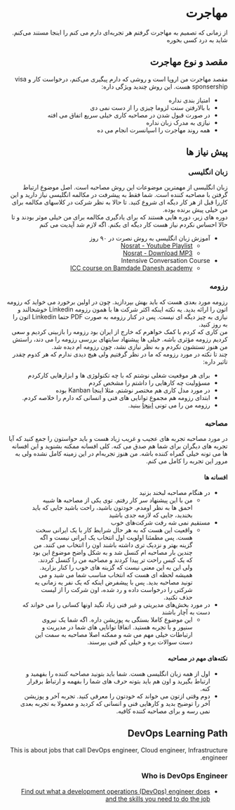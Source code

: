 <div dir="rtl"> 

# مهاجرت
از زمانی که تصمیم به مهاجرت گرفتم هر تجربه‌ای دارم می کنم را اینجا مستند می‌کنم. شاید به درد کسی بخوره

## مقصد و نوع مهاجرت
مقصد مهاجرت من اروپا است و روشی که دارم پیگیری می‌کنم، درخواست کار و visa sponsership هست. این روش چندید ویژگی داره:
* امتیاز بندی نداره
* با بالارفتن سنت لزوما چیزی را از دست نمی دی
* در صورت قبول شدن در مصاحبه کاری خیلی سریع اتفاق می افته
* نیازی به مدرک زبان نداره
* همه روند مهاجرت را اسپانسرت انجام می ده

## پیش نیاز ها

### زبان انگلیسی
زبان انگلیسی از مهمترین موضوعات این روش مصاحبه است. اصل موضوع ارتباط گرفتن با مصاحبه کننده است. شما فقط به پیشرفت در مکالمه انگلیسی نیاز دارید و این کاررا قبل از هر کار دیگه ای شروع کنید. تا حالا به نظر شرکت در کلاسهای مکالمه برای من خیلی پیش برنده بوده.  
دوره های زیر، دوره هایی هستند که برای یادگیری مکالمه برای من خیلی موثر بودند و تا حالا احساس نکردم نیاز هست کار دیگه ای بکنم. اگه لازم شد آپدیت می کنم 
* آموزش زبان انگلیسی به روش نصرت در ۹۰ روز
  * [Nosrat - Youtube Playlist](https://www.youtube.com/watch?v=hSee8n3KQIQ&list=PL4q8-W7ahDstezeEY_MFP3e2g8El0phuB)
  * [Nosrat - Download MP3](https://www.sarzamindownload.com/3112/-%D8%A2%D9%85%D9%88%D8%B2%D8%B4-%D8%B2%D8%A8%D8%A7%D9%86-%D9%86%D8%B5%D8%B1%D8%AA)
* Intensive Conversation Course
  * [ICC course on Bamdade Danesh academy](http://bamdadedanesh.ac.ir/icc/)

### رزومه
رزومه مورد بعدی هست که باید بهش بپردازید. چون در اولین برخورد می خواید که رزومه اتون را ارائه بدید. یه نکته اینکه اکثر شرکت ها با همون رزومه Linkedin خوشحالند و نیازی به چیز دیگه ای نیست. پس در کنار رزومه به صورت PDF حتما Linkedin اتون را به روز کنید.  
من کاری که کردم با کمک خواهرم که خارج از ایران بود رزومه را بازبینی کردیم و سعی کردیم رزومه مؤثری باشه. خیلی ها پیشنهاد سایتهای بررسی رزومه را می دند، راستش من هنوز تستشون نکردم و به نظر نیازی نشد، چون رزومه ام دیده شد.  
چند تا نکته در مورد رزومه که ما در نظر گرفتیم ولی هیچ دیدی ندارم که هر کدوم چقدر تاثیر داره:

* برای هر موقعیت شغلی نوشتم که با چه تکنولوژی ها و ابزارهایی کارکردم
* مسؤولیت چه کارهایی را داشتم را مشخص کردم
* در مورد مدل کاری هم مختصر نوشتم. مثلا اینجا Kanban بوده
* ابتدای رزومه هم مجموع توانایی های فنی و انسانی که دارم را خلاصه کردم.
* رزومه من را می تونی [اینجا](https://docs.google.com/document/d/1BK8KbfHIhZGgDu0M_Skck6FU_e0tEMGPE0fOnfEB1vE/edit?usp=sharing) ببنید.

### مصاحبه
در مورد مصاحبه تجربه های عجیب و غریب زیاد هست و باید حواستون را جمع کنید که آیا تجربه های دیگران برای شما هم صدق می کنه. کلی افسانه ممکنه بشنوید و این افسانه ها می تونه خیلی گمراه کننده باشه. من هنوز تجربه‌ام در این زمینه کامل نشده ولی به مرور این تجربه را کامل می کنم.  

#### افسانه ها 
* در هنگام مصاحبه لبخند بزنید
  * من با این پیشنهاد سر کار رفتم. توی یکی از مصاحبه ها شبیه احمق ها به نظر اومدم. خودتون باشید، راحت باشید جایی که باید بخندید، جایی که لازمه جدی باشید
* مستقیم نمی شه رفت شرکت‌های خوب
  * واقعیت این هست که به هر حال شرایط کار با یک ایرانی سخت هست. پس مطمئنا اولویت اول انتخاب یک ایرانی نیست و اگه گزینه بهتر و نزدیک تری داشته باشند اون را انتخاب می کنند. من چندین بار مصاحبه ام کنسل شد و به شکل واضح موضوع این بود که یک کیس راحت تر پیدا کردند و مصاحبه من را کنسل کردند. ولی این به این معنی نیست که گزینه های خوب را کنار بزارید. همیشه لحظه ای هست که انتخاب مناسب شما می شید و می تونید مصاحبه بدید. پس با پیشفرض اینکه که یک نفر یه زمانی یه شرکتی را درخواست داده و رد شده، اون شرکت را از لیست حذف نکنید.
* در مورد بخش‌های مدیریتی و غیر فنی زیاد نگید اونها کسانی را می خواند که دست به آچار باشند
  * این موضوع کاملا بستگی به پوزیشن داره. اگه شما یک نیروی سنیور و با تجربه هستید. اتفاقا توانایی های شما در مدیریت و ارتباطات خیلی مهم می شه و ممکنه اصلا مصاحبه به سمت این دست سوالات بره و خیلی کم فنی بپرسند.

#### نکته‌های مهم در مصاحبه
* اول از همه زبان انگلیسی هست. شما باید بتونید مصاحبه کننده را بفهمید و ارتباط بگیرید و اون هم باید بتونه حرف های شما را بفهمه و ارتباط برقرار کنه.
* دوم وقتی ازتون می خواند که خودتون را معرفی کنید. تجربه آخر و پوزیشن آخر را توضیح بدید و کارهایی فنی و انسانی که کردید و معمولا به تجربه بعدی نمی رسه و برای مصاحبه کننده کافیه.

## DevOps Learning Path
This is about jobs that call DevOps engineer, Cloud engineer, Infrastructure engineer.

### Who is DevOps Engineer
* [Find out what a development operations (DevOps) engineer does and the skills you need to do the job](https://www.gov.uk/guidance/development-operations-devops-engineer)


